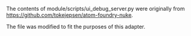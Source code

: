 The contents of module/scripts/ui_debug_server.py were originally from https://github.com/tokejepsen/atom-foundry-nuke.

The file was modified to fit the purposes of this adapter.